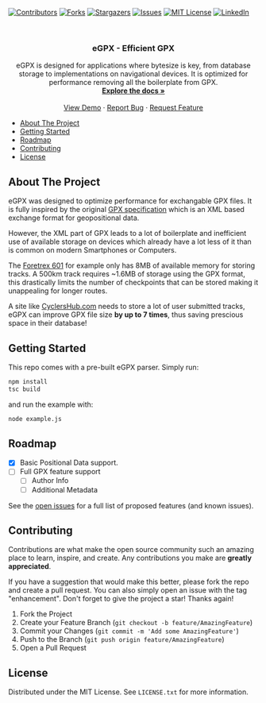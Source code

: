 [![Contributors][contributors-shield]][contributors-url]
[![Forks][forks-shield]][forks-url]
[![Stargazers][stars-shield]][stars-url]
[![Issues][issues-shield]][issues-url]
[![MIT License][license-shield]][license-url]
[![LinkedIn][linkedin-shield]][linkedin-url]

<br />
<div align="center">

<h3 align="center">eGPX - Efficient GPX</h3>

  <p align="center">
    eGPX is designed for applications where bytesize is key, from database storage to implementations on navigational devices. It is optimized for performance removing all the boilerplate from GPX.
    <br />
    <a href="https://github.com/letsmoe/eGPX"><strong>Explore the docs »</strong></a>
    <br />
    <br />
    <a href="https://github.com/letsmoe/eGPX">View Demo</a>
    ·
    <a href="https://github.com/letsmoe/eGPX/issues">Report Bug</a>
    ·
    <a href="https://github.com/letsmoe/eGPX/issues">Request Feature</a>
  </p>
</div>

- [About The Project](#about-the-project)
- [Getting Started](#getting-started)
- [Roadmap](#roadmap)
- [Contributing](#contributing)
- [License](#license)

## About The Project

eGPX was designed to optimize performance for exchangable GPX files. It is fully inspired by the original [GPX specification](https://www.topografix.com/GPX/1/1/gpx.xsd) which is an XML based exchange format for geopositional data.

However, the XML part of GPX leads to a lot of boilerplate and inefficient use of available storage on devices which already have a lot less of it than is common on modern Smartphones or Computers.

The [Foretrex 601](https://www.garmin.com/de-DE/p/572639) for example only has 8MB of available memory for storing tracks. A 500km track requires ~1.6MB of storage using the GPX format, this drastically limits the number of checkpoints that can be stored making it unappealing for longer routes.

A site like [CyclersHub.com](https://cyclershub.com) needs to store a lot of user submitted tracks, eGPX can improve GPX file size **by up to 7 times**, thus saving prescious space in their database!

## Getting Started

This repo comes with a pre-built eGPX parser. Simply run:

```bash
npm install
tsc build
```

and run the example with:

```bash
node example.js
```

## Roadmap

- [x] Basic Positional Data support.
- [ ] Full GPX feature support
  - [ ] Author Info
  - [ ] Additional Metadata

See the [open issues](https://github.com/letsmoe/eGPX/issues) for a full list of proposed features (and known issues).

## Contributing

Contributions are what make the open source community such an amazing place to learn, inspire, and create. Any contributions you make are **greatly appreciated**.

If you have a suggestion that would make this better, please fork the repo and create a pull request. You can also simply open an issue with the tag "enhancement".
Don't forget to give the project a star! Thanks again!

1. Fork the Project
2. Create your Feature Branch (`git checkout -b feature/AmazingFeature`)
3. Commit your Changes (`git commit -m 'Add some AmazingFeature'`)
4. Push to the Branch (`git push origin feature/AmazingFeature`)
5. Open a Pull Request

## License

Distributed under the MIT License. See `LICENSE.txt` for more information.

[contributors-shield]: https://img.shields.io/github/contributors/letsmoe/eGPX.svg?style=for-the-badge
[contributors-url]: https://github.com/letsmoe/eGPX/graphs/contributors
[forks-shield]: https://img.shields.io/github/forks/letsmoe/eGPX.svg?style=for-the-badge
[forks-url]: https://github.com/letsmoe/eGPX/network/members
[stars-shield]: https://img.shields.io/github/stars/letsmoe/eGPX.svg?style=for-the-badge
[stars-url]: https://github.com/letsmoe/eGPX/stargazers
[issues-shield]: https://img.shields.io/github/issues/letsmoe/eGPX.svg?style=for-the-badge
[issues-url]: https://github.com/letsmoe/eGPX/issues
[license-shield]: https://img.shields.io/github/license/letsmoe/eGPX.svg?style=for-the-badge
[license-url]: https://github.com/letsmoe/eGPX/blob/master/LICENSE.txt
[linkedin-shield]: https://img.shields.io/badge/-LinkedIn-black.svg?style=for-the-badge&logo=linkedin&colorB=555
[linkedin-url]: https://linkedin.com/in/linkedin_username
